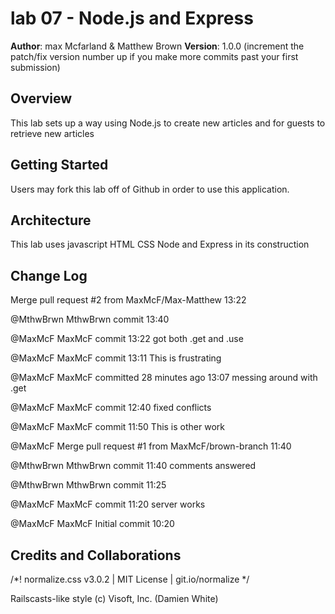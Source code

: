 # lab 07 - Node.js and Express

**Author**: max Mcfarland & Matthew Brown 
**Version**: 1.0.0 (increment the patch/fix version number up if you make more commits past your first submission)

## Overview
This lab sets up a way using Node.js to create new articles and for guests to retrieve new articles 

## Getting Started
Users may fork this lab off of Github in order to use this application.  

## Architecture
This lab uses javascript HTML CSS Node and Express in its construction 

## Change Log

Merge pull request #2 from MaxMcF/Max-Matthew 13:22

@MthwBrwn
MthwBrwn commit 13:40

@MaxMcF
MaxMcF commit 13:22
got both .get and .use

@MaxMcF
MaxMcF commit 13:11 
This is frustrating

@MaxMcF
MaxMcF committed 28 minutes ago 13:07
messing around with .get

@MaxMcF
MaxMcF commit 12:40
fixed conflicts

@MaxMcF
MaxMcF commit 11:50
This is other work

@MaxMcF
Merge pull request #1 from MaxMcF/brown-branch  11:40

@MthwBrwn
MthwBrwn commit 11:40
comments answered

@MthwBrwn
MthwBrwn commit 11:25

@MaxMcF
MaxMcF commit 11:20
server works

@MaxMcF
MaxMcF Initial commit 10:20


## Credits and Collaborations

/*! normalize.css v3.0.2 | MIT License | git.io/normalize */

Railscasts-like style (c) Visoft, Inc. (Damien White)